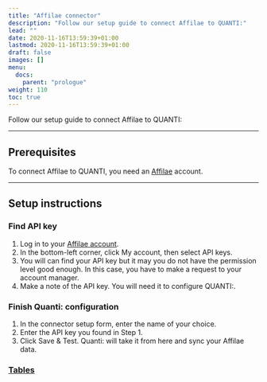 ```yaml
---
title: "Affilae connector"
description: "Follow our setup guide to connect Affilae to QUANTI:"
lead: ""
date: 2020-11-16T13:59:39+01:00
lastmod: 2020-11-16T13:59:39+01:00
draft: false
images: []
menu:
  docs:
    parent: "prologue"
weight: 110
toc: true
---
```


Follow our setup guide to connect Affilae to QUANTI:

* * * * *

Prerequisites
----------------------------------------------------------------------------------------------------------------------------------------------------

To connect Affilae to QUANTI, you need an [Affilae](https://affilae.com/fr/logiciel-affiliation/) account.

* * * * *

Setup instructions
-------------------------------------------------------------------------------------------------------------------------------------------------------------

### Find API key

1.  Log in to your [Affilae account](https://app.affilae.com/fr/login).
2.  In the bottom-left corner, click My account, then select API keys.
3.  You will can find your API key but it may you do not have the permission level good enough. In this case, you have to make a request to your account manager.
4.  Make a note of the API key. You will need it to configure QUANTI:.

### Finish Quanti: configuration

1.  In the connector setup form, enter the name of your choice.
2.  Enter the API key you found in Step 1.
3.  Click Save & Test. Quanti: will take it from here and sync your Affilae data.

### [Tables](https://dbdiagram.io/d/[Affilae-Connector]-Data-Model-65115bb9ffbf5169f06f0c24)